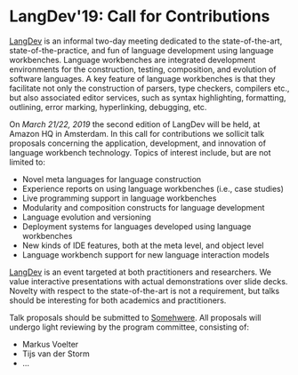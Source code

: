 # LangDev'19: Call for Contributions

[LangDev](http://langdevcon.org/) is an informal two-day meeting dedicated to the state-of-the-art, state-of-the-practice, and fun of language development using language workbenches. Language workbenches are integrated development environments for the construction, testing, composition, and evolution of software languages. A key feature of language workbenches is that they facilitate not only the construction of parsers, type checkers, compilers etc., but also associated editor services, such as syntax highlighting, formatting, outlining, error marking, hyperlinking, debugging, etc.

On *March 21/22, 2019* the second edition of LangDev will be held, at Amazon HQ in Amsterdam. In this call for contributions we sollicit talk proposals concerning the application, development, and innovation of language workbench technology. Topics of interest include, but are not limited to:

- Novel meta languages for language construction
- Experience reports on using language workbenches (i.e., case studies)
- Live programming support in language workbenches
- Modularity and composition constructs for language development
- Language evolution and versioning
- Deployment systems for languages developed using language workbenches
- New kinds of IDE features, both at the meta level, and object level
- Language workbench support for new language interaction models

[LangDev](http://langdevcon.org/) is an event targeted at both practitioners and researchers. We value interactive presentations with actual demonstrations over slide decks. Novelty with respect to the state-of-the-art is not a requirement, but talks should be interesting for both academics and practitioners. 

Talk proposals should be submitted to [Somehwere](somewhere). All proposals will undergo light reviewing by the program committee, consisting of:

- Markus Voelter
- Tijs van der Storm
- ...

